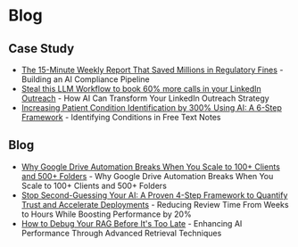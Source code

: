 # Blog

## Case Study
- [The 15-Minute Weekly Report That Saved Millions in Regulatory Fines](blog/compliance-pipeline-blog-markdown.md) - Building an AI Compliance Pipeline
- [Steal this LLM Workflow to book 60% more calls in your LinkedIn Outreach](blog/linkedin-outreach-overview.md) - How AI Can Transform Your LinkedIn Outreach Strategy
- [Increasing Patient Condition Identification by 300% Using AI: A 6-Step Framework](blog/condition-identification-blog.md) - Identifying Conditions in Free Text Notes

## Blog
- [Why Google Drive Automation Breaks When You Scale to 100+ Clients and 500+ Folders](blog/drive-automation-pain-points.md) - Why Google Drive Automation Breaks When You Scale to 100+ Clients and 500+ Folders
- [Stop Second-Guessing Your AI: A Proven 4-Step Framework to Quantify Trust and Accelerate Deployments](blog/llm-eval-blog.md) - Reducing Review Time From Weeks to Hours While Boosting Performance by 20%
- [How to Debug Your RAG Before It's Too Late](blog/rag-retrieval-blog.md) - Enhancing AI Performance Through Advanced Retrieval Techniques
